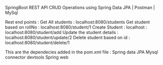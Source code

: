 SpringBoot REST API CRUD Operations using Spring Data JPA | Postman | MySql

Rest end points :
Get All students : localhost:8080/students
Get student based on rollNo : localhost:8080/student/1
Create Student : localhost : localhost:8080/student/add
Update the student details : localhost:8080/student/update/2
Delete student based on id : localhost:8080/student/delete/1

This are the dependecies added in the pom.xml file :
Spring data JPA
Mysql connector
devtools
Spring web
